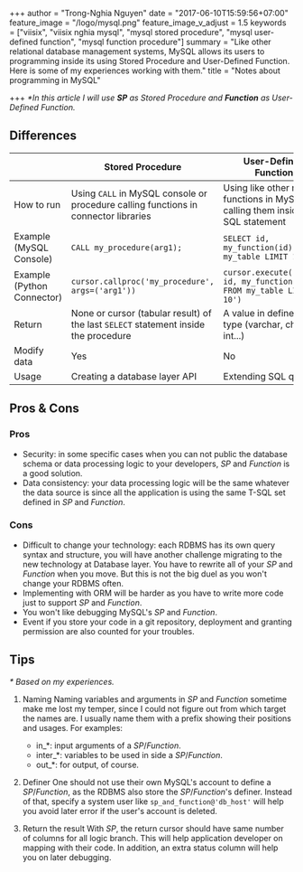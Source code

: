 +++
author = "Trong-Nghia Nguyen"
date = "2017-06-10T15:59:56+07:00"
feature_image = "/logo/mysql.png"
feature_image_v_adjust = 1.5
keywords = ["viisix", "viisix nghia mysql", "mysql stored procedure", "mysql user-defined function", "mysql function procedure"]
summary = "Like other relational database management systems, MySQL allows its users to programming inside its using Stored Procedure and User-Defined Function. Here is some of my experiences working with them."
title = "Notes about programming in MySQL"

+++
<i>*In this article I will use **SP** as Stored Procedure and **Function** as User-Defined Function.</i>

## Differences

|   | Stored Procedure | User-Defined Function |
|---|-----|-----|
| How to run | Using `CALL` in MySQL console or procedure calling functions in connector libraries | Using like other native functions in MySQL: calling them inside a SQL statement |
| Example (MySQL Console) | `CALL my_procedure(arg1);` | `SELECT id, my_function(id) FROM my_table LIMIT 10;` |
| Example (Python Connector) | `cursor.callproc('my_procedure', args=('arg1'))` | `cursor.execute('SELECT id, my_function(id) FROM my_table LIMIT 10')` |
| Return | None or cursor (tabular result) of the last `SELECT` statement inside the procedure | A value in defined data type (varchar, char, int...) |
| Modify data | Yes | No |
| Usage | Creating a database layer API | Extending SQL queries |

## Pros & Cons

### Pros
- Security: in some specific cases when you can not public the database schema or data processing logic to your developers,
*SP* and *Function* is a good solution.
- Data consistency: your data processing logic will be the same whatever the data source is since all the application
is using the same T-SQL set defined in *SP* and *Function*.

### Cons
- Difficult to change your technology: each RDBMS has its own query syntax and structure, you will have another challenge
migrating to the new technology at Database layer. You have to rewrite all of your *SP* and *Function* when you move. But
this is not the big duel as you won't change your RDBMS often.
- Implementing with ORM will be harder as you have to write more code just to support *SP* and *Function*.
- You won't like debugging MySQL's *SP* and *Function*.
- Event if you store your code in a git repository, deployment and granting permission are also counted for your troubles.

## Tips

<i>* Based on my experiences.</i>

1. Naming
    Naming variables and arguments in *SP* and *Function* sometime make me lost my temper, since I could not figure out
    from which target the names are. I usually name them with a prefix showing their positions and usages. For examples:
    
    - in_\*: input arguments of a *SP*/*Function*.
    - inter_\*: variables to be used in side a *SP*/*Function*.
    - out_\*: for output, of course.

2. Definer
    One should not use their own MySQL's account to define a *SP*/*Function*, as the RDBMS also store the *SP*/*Function*'s
    definer. Instead of that, specify a system user like `sp_and_function@'db_host'` will help you avoid later error if
    the user's account is deleted.
    
3. Return the result
    With *SP*, the return cursor should have same number of columns for all logic branch. This will help application
    developer on mapping with their code. In addition, an extra status column will help you on later debugging.
